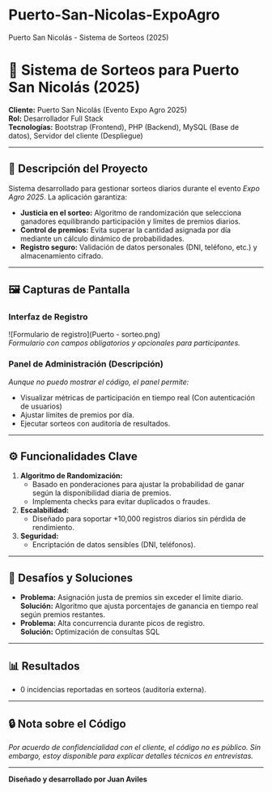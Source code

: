 # Puerto-San-Nicolas-ExpoAgro
Puerto San Nicolás - Sistema de Sorteos (2025)
# 🎉 Sistema de Sorteos para Puerto San Nicolás (2025)  

**Cliente:** Puerto San Nicolás (Evento Expo Agro 2025)  
**Rol:** Desarrollador Full Stack  
**Tecnologías:** Bootstrap (Frontend), PHP (Backend), MySQL (Base de datos), Servidor del cliente (Despliegue)

---

## 📌 Descripción del Proyecto  
Sistema desarrollado para gestionar sorteos diarios durante el evento *Expo Agro 2025*. La aplicación garantiza:  
- **Justicia en el sorteo:** Algoritmo de randomización que selecciona ganadores equilibrando participación y límites de premios diarios.  
- **Control de premios:** Evita superar la cantidad asignada por día mediante un cálculo dinámico de probabilidades.  
- **Registro seguro:** Validación de datos personales (DNI, teléfono, etc.) y almacenamiento cifrado.  

---

## 🖼️ Capturas de Pantalla  
### Interfaz de Registro  
![Formulario de registro](Puerto - sorteo.png)  
*Formulario con campos obligatorios y opcionales para participantes.*  

### Panel de Administración (Descripción)  
*Aunque no puedo mostrar el código, el panel permite:*  
- Visualizar métricas de participación en tiempo real (Con autenticación de usuarios)
- Ajustar límites de premios por día.  
- Ejecutar sorteos con auditoría de resultados.  

---

## ⚙️ Funcionalidades Clave  
1. **Algoritmo de Randomización:**  
   - Basado en ponderaciones para ajustar la probabilidad de ganar según la disponibilidad diaria de premios.  
   - Implementa checks para evitar duplicados o fraudes.  
2. **Escalabilidad:**  
   - Diseñado para soportar +10,000 registros diarios sin pérdida de rendimiento.  
3. **Seguridad:**  
   - Encriptación de datos sensibles (DNI, teléfonos).  
---

## 🚀 Desafíos y Soluciones  
- **Problema:** Asignación justa de premios sin exceder el límite diario.  
  **Solución:** Algoritmo que ajusta porcentajes de ganancia en tiempo real según premios restantes.  
- **Problema:** Alta concurrencia durante picos de registro.  
  **Solución:** Optimización de consultas SQL

---

## 📊 Resultados  
- 0 incidencias reportadas en sorteos (auditoría externa).  

---


## 🔒 Nota sobre el Código  
*Por acuerdo de confidencialidad con el cliente, el código no es público. Sin embargo, estoy disponible para explicar detalles técnicos en entrevistas.*  

---

**Diseñado y desarrollado por Juan Aviles**  
